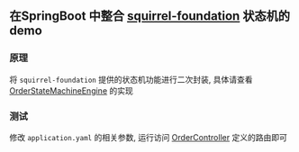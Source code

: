 ## 在SpringBoot 中整合 [squirrel-foundation](https://github.com/hekailiang/squirrel) 状态机的demo

### 原理

将 `squirrel-foundation` 提供的状态机功能进行二次封装, 具体请查看 [OrderStateMachineEngine](./src/main/java/com/miaotaizi/statemachinedemo/statemachine/OrderStateMachineEngine.java) 的实现

### 测试
修改 `application.yaml` 的相关参数, 运行访问 [OrderController](./src/main/java/com/miaotaizi/statemachinedemo/controller/OrderController.java) 定义的路由即可